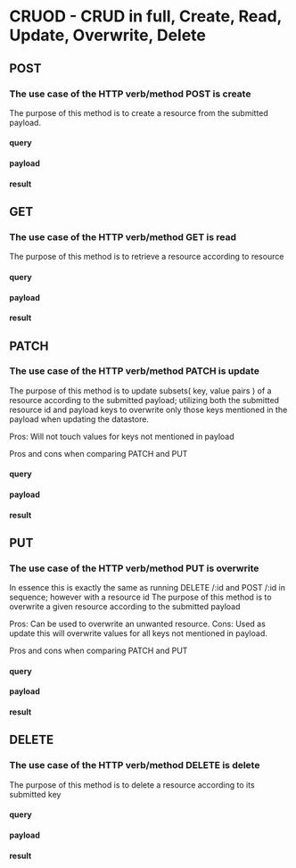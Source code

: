 # CRUOD - CRUD in full, Create, Read, Update, Overwrite, Delete

## POST
### The use case of the HTTP verb/method POST is create

The purpose of this method is to create a resource from the submitted payload.

#### query

#### payload

#### result

## GET
### The use case of the HTTP verb/method GET is read

The purpose of this method is to retrieve a resource according to resource

#### query

#### payload

#### result

## PATCH
### The use case of the HTTP verb/method PATCH is update

The purpose of this method is to update subsets( key, value pairs ) of a resource according to the submitted payload; utilizing both the submitted resource id and payload keys to overwrite only those keys mentioned in the payload when updating the datastore.

Pros: Will not touch values for keys not mentioned in payload

Pros and cons when comparing PATCH and PUT

#### query

#### payload

#### result

## PUT
### The use case of the HTTP verb/method PUT is overwrite

In essence this is exactly the same as running DELETE /:id and POST /:id in sequence; however with a resource id
The purpose of this method is to overwrite a given resource according to the submitted payload

Pros: Can be used to overwrite an unwanted resource.
Cons: Used as update this will overwrite values for all keys not mentioned in payload.

Pros and cons when comparing PATCH and PUT

#### query

#### payload

#### result

## DELETE
### The use case of the HTTP verb/method DELETE is delete

The purpose of this method is to delete a resource according to its submitted key

#### query

#### payload

#### result
